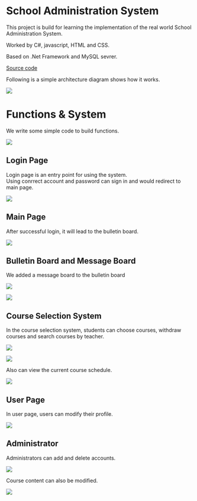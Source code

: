 # School Administration System

This project is build for learning the implementation of the real world School Administration System.

Worked by C#, javascript, HTML and CSS.

Based on .Net Framework and MySQL sevrer.

[Source code](https://github.com/ChLiZo/Web/tree/master/%E5%B0%88%E6%A1%88%E7%A8%8B%E5%BC%8F%E7%A2%BC/sis)

Following is a simple architecture diagram shows how it works.

![](https://github.com/ChLiZo/Web/blob/master/img/%E7%B0%A1%E5%96%AE%E6%9E%B6%E6%A7%8B.png)

# Functions & System

We write some simple code to build functions.

![](https://github.com/ChLiZo/Web/blob/master/img/%E7%B3%BB%E7%B5%B1%E6%9E%B6%E6%A7%8B.png)

## Login Page

Login page is an entry point for using the system.\
Using conrrect account and password can sign in and would redirect to main page.

![](https://github.com/ChLiZo/Web/blob/master/img/login.png)

## Main Page

After successful login, it will lead to the bulletin board.

![](https://github.com/ChLiZo/Web/blob/master/img/mainPage.png)

## Bulletin Board and Message Board

We added a message board to the bulletin board

![](https://github.com/ChLiZo/Web/blob/master/img/bulletinBoard.png)

![](https://github.com/ChLiZo/Web/blob/master/img/commentBoard.png)

## Course Selection System

In the course selection system, students can choose courses, withdraw courses and search courses by teacher.

![](https://github.com/ChLiZo/Web/blob/master/img/course.png)

![](https://github.com/ChLiZo/Web/blob/master/img/findClass.png)

Also can view the current course schedule.

![](https://github.com/ChLiZo/Web/blob/master/img/schedule.png)

## User Page

In user page, users can modify their profile.

![](https://github.com/ChLiZo/Web/blob/master/img/userPage.png)

## Administrator

Administrators can add and delete accounts.

![](https://github.com/ChLiZo/Web/blob/master/img/administratorInterface.png)

Course content can also be modified.

![](https://github.com/ChLiZo/Web/blob/master/img/manuplateClass.png)

